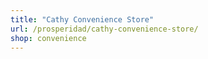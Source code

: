 ```yaml
---
title: "Cathy Convenience Store"
url: /prosperidad/cathy-convenience-store/
shop: convenience
---
```

